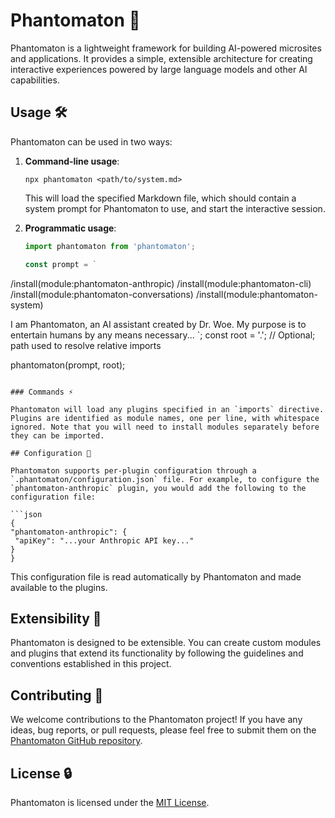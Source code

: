 # Phantomaton 🔮

Phantomaton is a lightweight framework for building AI-powered microsites and applications. It provides a simple, extensible architecture for creating interactive experiences powered by large language models and other AI capabilities.

## Usage 🛠️

Phantomaton can be used in two ways:

1. **Command-line usage**:
   ```
   npx phantomaton <path/to/system.md>
   ```
   This will load the specified Markdown file, which should contain a system prompt for Phantomaton to use, and start the interactive session.

2. **Programmatic usage**:
   ```javascript
   import phantomaton from 'phantomaton';

   const prompt = `
/install(module:phantomaton-anthropic)
/install(module:phantomaton-cli)
/install(module:phantomaton-conversations)
/install(module:phantomaton-system)

   I am Phantomaton, an AI assistant created by Dr. Woe. My purpose is to entertain humans by any means necessary...
   `;
   const root = '.'; // Optional; path used to resolve relative imports

   phantomaton(prompt, root);
   ```

### Commands ⚡️

Phantomaton will load any plugins specified in an `imports` directive. Plugins are identified as module names, one per line, with whitespace ignored. Note that you will need to install modules separately before they can be imported.

## Configuration 🔧

Phantomaton supports per-plugin configuration through a `.phantomaton/configuration.json` file. For example, to configure the `phantomaton-anthropic` plugin, you would add the following to the configuration file:

```json
{
  "phantomaton-anthropic": {
    "apiKey": "...your Anthropic API key..."
  }
}
```

This configuration file is read automatically by Phantomaton and made available to the plugins.

## Extensibility 💫

Phantomaton is designed to be extensible. You can create custom modules and plugins that extend its functionality by following the guidelines and conventions established in this project.

## Contributing 🦄

We welcome contributions to the Phantomaton project! If you have any ideas, bug reports, or pull requests, please feel free to submit them on the [Phantomaton GitHub repository](https://github.com/phantomaton-ai/phantomaton).

## License 🔒

Phantomaton is licensed under the [MIT License](LICENSE).